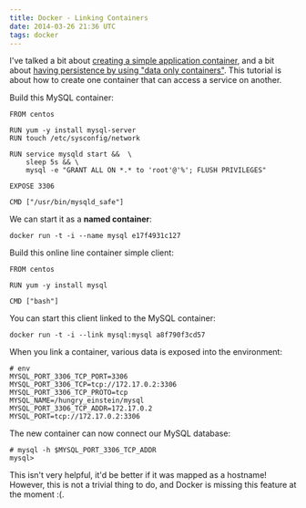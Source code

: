 ```yaml
---
title: Docker - Linking Containers
date: 2014-03-26 21:36 UTC
tags: docker
---
```

I've talked a bit about [creating a simple application container](/first-steps-with-docker), and a bit about [having  persistence by using "data only containers"](/docker-persistence). This tutorial is about how to create one container that can access a service on another.

Build this MySQL container:

	FROM centos
		
	RUN yum -y install mysql-server
	RUN touch /etc/sysconfig/network
	
	RUN service mysqld start &&  \
		sleep 5s && \
		mysql -e "GRANT ALL ON *.* to 'root'@'%'; FLUSH PRIVILEGES" 
	
	EXPOSE 3306
		
	CMD ["/usr/bin/mysqld_safe"]

We can start it as a **named container**:

	docker run -t -i --name mysql e17f4931c127

Build this online line container simple client:

	FROM centos
	
	RUN yum -y install mysql
	
	CMD ["bash"]

You can start this client linked to the MySQL container:

	docker run -t -i --link mysql:mysql a8f790f3cd57
	
When you link a container, various data is exposed into the environment:

	# env
	MYSQL_PORT_3306_TCP_PORT=3306
	MYSQL_PORT_3306_TCP=tcp://172.17.0.2:3306
	MYSQL_PORT_3306_TCP_PROTO=tcp
	MYSQL_NAME=/hungry_einstein/mysql
	MYSQL_PORT_3306_TCP_ADDR=172.17.0.2
	MYSQL_PORT=tcp://172.17.0.2:3306

The new container can now connect our MySQL database:

	# mysql -h $MYSQL_PORT_3306_TCP_ADDR
	mysql> 	
		
This isn't very helpful, it'd be better if it was mapped as a hostname! However, this is not a trivial thing to do, and Docker is missing this feature at the moment :(.


